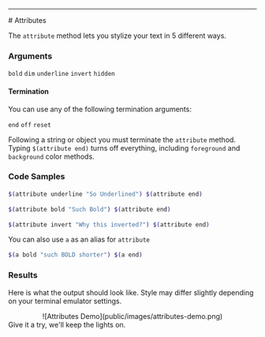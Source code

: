 <hr>
<a name="Attributes"></a>
# Attributes

The `attribute` method lets you stylize your text in 5 different ways.

### Arguments

`bold` `dim` `underline` `invert` `hidden`

#### Termination

You can use any of the following termination arguments:

`end` `off` `reset`

Following a string or object you must terminate the `attribute` method.
Typing `$(attribute end)` turns off everything, including `foreground` and `background` color methods.

### Code Samples

```bash
$(attribute underline "So Underlined") $(attribute end)
```

```bash
$(attribute bold "Such Bold") $(attribute end)
```

```bash
$(attribute invert "Why this inverted?") $(attribute end)
```

You can also use `a` as an alias for `attribute`

```bash
$(a bold "such BOLD shorter") $(a end)
```

### Results
Here is what the output should look like. Style may differ slightly depending on your terminal emulator settings.

<center>
![Attributes Demo](public/images/attributes-demo.png)
</center>
Give it a try, we'll keep the lights on.
